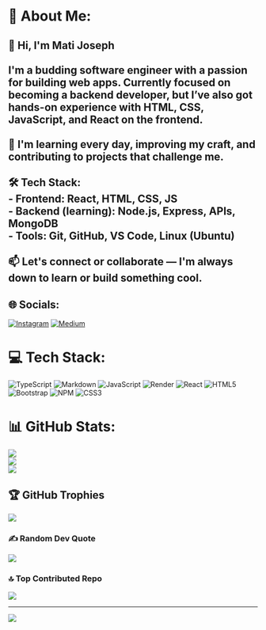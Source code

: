 # 💫 About Me:
## 👋 Hi, I'm Mati Joseph<br><br>I'm a budding software engineer with a passion for building web apps. Currently focused on becoming a **backend developer**, but I’ve also got hands-on experience with **HTML**, **CSS**, **JavaScript**, and **React** on the frontend.<br><br>🔧 I'm learning every day, improving my craft, and contributing to projects that challenge me.<br><br>🛠️ Tech Stack:  <br>- Frontend: React, HTML, CSS, JS  <br>- Backend (learning): Node.js, Express, APIs, MongoDB  <br>- Tools: Git, GitHub, VS Code, Linux (Ubuntu)<br><br>📫 Let's connect or collaborate — I'm always down to learn or build something cool.<br>


## 🌐 Socials:
[![Instagram](https://img.shields.io/badge/Instagram-%23E4405F.svg?logo=Instagram&logoColor=white)](https://instagram.com/https://www.instagram.com/am_.mati/) [![Medium](https://img.shields.io/badge/Medium-12100E?logo=medium&logoColor=white)](https://medium.com/@https://medium.com/@crucialniccur) 

# 💻 Tech Stack:
![TypeScript](https://img.shields.io/badge/typescript-%23007ACC.svg?style=for-the-badge&logo=typescript&logoColor=white) ![Markdown](https://img.shields.io/badge/markdown-%23000000.svg?style=for-the-badge&logo=markdown&logoColor=white) ![JavaScript](https://img.shields.io/badge/javascript-%23323330.svg?style=for-the-badge&logo=javascript&logoColor=%23F7DF1E) ![Render](https://img.shields.io/badge/Render-%46E3B7.svg?style=for-the-badge&logo=render&logoColor=white) ![React](https://img.shields.io/badge/react-%2320232a.svg?style=for-the-badge&logo=react&logoColor=%2361DAFB) ![HTML5](https://img.shields.io/badge/html5-%23E34F26.svg?style=for-the-badge&logo=html5&logoColor=white) ![Bootstrap](https://img.shields.io/badge/bootstrap-%238511FA.svg?style=for-the-badge&logo=bootstrap&logoColor=white) ![NPM](https://img.shields.io/badge/NPM-%23CB3837.svg?style=for-the-badge&logo=npm&logoColor=white) ![CSS3](https://img.shields.io/badge/css3-%231572B6.svg?style=for-the-badge&logo=css3&logoColor=white)
# 📊 GitHub Stats:
![](https://github-readme-stats.vercel.app/api?username=crucialniccur&theme=dark&hide_border=false&include_all_commits=false&count_private=false)<br/>
![](https://nirzak-streak-stats.vercel.app/?user=crucialniccur&theme=dark&hide_border=false)<br/>
![](https://github-readme-stats.vercel.app/api/top-langs/?username=crucialniccur&theme=dark&hide_border=false&include_all_commits=false&count_private=false&layout=compact)

## 🏆 GitHub Trophies
![](https://github-profile-trophy.vercel.app/?username=crucialniccur&theme=radical&no-frame=false&no-bg=true&margin-w=4)

### ✍️ Random Dev Quote
![](https://quotes-github-readme.vercel.app/api?type=horizontal&theme=radical)

### 🔝 Top Contributed Repo
![](https://github-contributor-stats.vercel.app/api?username=crucialniccur&limit=5&theme=dark&combine_all_yearly_contributions=true)

---
[![](https://visitcount.itsvg.in/api?id=crucialniccur&icon=0&color=0)](https://visitcount.itsvg.in)

<!-- Proudly created with GPRM ( https://gprm.itsvg.in ) -->
